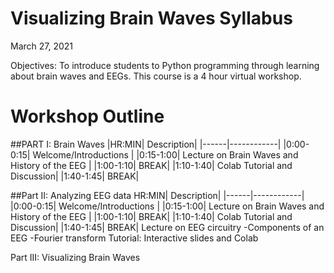 # Visualizing Brain Waves Syllabus
March 27, 2021

Objectives: To introduce students to Python programming through learning about brain waves and EEGs. This course is a 4 hour virtual workshop.


# Workshop Outline
##PART I: Brain Waves
|HR:MIN| Description| 
|------|------------|
|0:00-0:15| Welcome/Introductions |
|0:15-1:00| Lecture on Brain Waves and History of the EEG | 
|1:00-1:10| BREAK|
|1:10-1:40| Colab Tutorial and Discussion|
|1:40-1:45| BREAK|

##Part II: Analyzing EEG data 
HR:MIN| Description| 
|------|------------|
|0:00-0:15| Welcome/Introductions |
|0:15-1:00| Lecture on Brain Waves and History of the EEG | 
|1:00-1:10| BREAK|
|1:10-1:40| Colab Tutorial and Discussion|
|1:40-1:45| BREAK|
Lecture on EEG circuitry
  -Components of an EEG
  -Fourier transform
Tutorial: Interactive slides and Colab 

Part III: Visualizing Brain Waves
